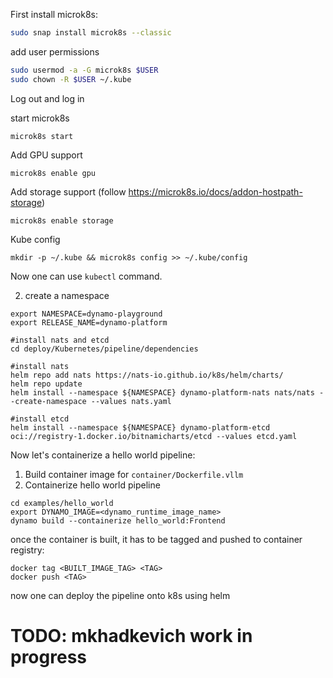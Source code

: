 First install microk8s:

```bash
sudo snap install microk8s --classic
```

add user permissions
```bash
sudo usermod -a -G microk8s $USER
sudo chown -R $USER ~/.kube
```

Log out and log in

start microk8s
```
microk8s start
```

Add GPU support
```
microk8s enable gpu
```

Add storage support (follow https://microk8s.io/docs/addon-hostpath-storage)
```
microk8s enable storage
```

Kube config
```
mkdir -p ~/.kube && microk8s config >> ~/.kube/config
```

Now one can use `kubectl` command. 

2. create a namespace

```
export NAMESPACE=dynamo-playground
export RELEASE_NAME=dynamo-platform

#install nats and etcd
cd deploy/Kubernetes/pipeline/dependencies

#install nats
helm repo add nats https://nats-io.github.io/k8s/helm/charts/
helm repo update
helm install --namespace ${NAMESPACE} dynamo-platform-nats nats/nats --create-namespace --values nats.yaml

#install etcd
helm install --namespace ${NAMESPACE} dynamo-platform-etcd oci://registry-1.docker.io/bitnamicharts/etcd --values etcd.yaml
```

Now let's containerize a hello world pipeline:
1. Build container image for `container/Dockerfile.vllm` 
2. Containerize hello world pipeline
```
cd examples/hello_world
export DYNAMO_IMAGE=<dynamo_runtime_image_name>  
dynamo build --containerize hello_world:Frontend
```

once the container is built, it has to be tagged and pushed to container registry:
```
docker tag <BUILT_IMAGE_TAG> <TAG> 
docker push <TAG>
```

now one can deploy the pipeline onto k8s using helm 
# TODO: mkhadkevich work in progress
